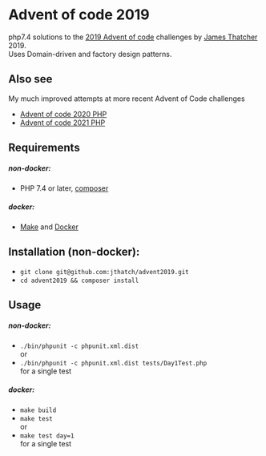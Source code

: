 # Advent of code 2019
php7.4 solutions to the [2019 Advent of code](https://adventofcode.com/2019) challenges by [James Thatcher](https://github.com/jthatch) 2019.   
Uses Domain-driven and factory design patterns.

## Also see 
My much improved attempts at more recent Advent of Code challenges
 - [Advent of code 2020 PHP](https://github.com/jthatch/advent-of-code-php-2020)
 - [Advent of code 2021 PHP](https://github.com/jthatch/advent-of-code-2021-php)

## Requirements
##### non-docker:
- PHP 7.4 or later, [composer](https://getcomposer.org/)   
##### docker:
- [Make](https://www.gnu.org/software/make/) and [Docker](https://www.docker.com)

## Installation (non-docker):
- `git clone git@github.com:jthatch/advent2019.git`
- `cd advent2019 && composer install`

## Usage
##### non-docker:  
- `./bin/phpunit -c phpunit.xml.dist`  
or
- `./bin/phpunit -c phpunit.xml.dist tests/Day1Test.php`  
for a single test
##### docker:
- `make build`
- `make test`  
or
- `make test day=1`  
for a single test
